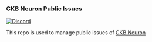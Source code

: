 ### CKB Neuron Public Issues

[![Discord](https://img.shields.io/discord/956765352514183188?label=Discord&logo=discord&style=default&color=grey&labelColor=5865F2&logoColor=white)](https://discord.gg/N9nZ3JE2Gg)

This repo is used to manage public issues of [CKB Neuron](https://github.com/nervosnetwork/neuron)


